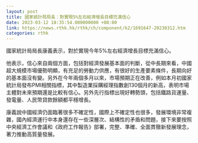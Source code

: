 ```yaml
---
layout: post
title: 國家統計局局長：對實現5%左右經濟增長目標充滿信心
date: 2023-03-12 18:35:54.000000000 +08:00
link: https://news.rthk.hk/rthk/ch/component/k2/1691647-20230312.htm
categories: rthk
---
```


國家統計局局長康義表示，對於實現今年5%左右經濟增長目標充滿信心。

他表示，信心來自兩個方面，包括對經濟發展基本面的判斷，從中長期來看，中國超大規模市場優勢明顯，有充足的勞動力供應，有很好的生產要素條件，長期向好的基本面沒有變。另外在今年兩個多月以來，市場預期正在改善，例如本月初國家統計局發布PMI相關指標，其中製造業採購經理指數創130個月的新高，表明市場主體對未來預期還是比較有信心。另外先行指標出現好轉勢頭，包括鐵路貨運量、發電量、人民幣貸款餘額都平穩增長。

康義說中國經濟仍面臨著很多不確定性，國際上不確定性也很多，發展環境非常複雜，國內經濟運行中本身還存在一些深層次、結構性的矛盾和問題，接下來要按照中央經濟工作會議和《政府工作報告》部署，完整、準確、全面貫徹新發展理念，著力推動高質量發展。
